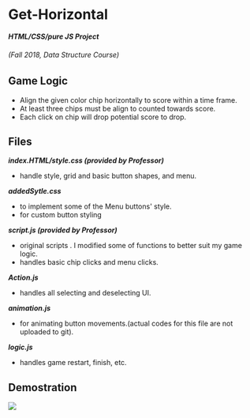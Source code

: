 # Get-Horizontal 
**_HTML/CSS/pure JS Project_**
###### (Fall 2018, Data Structure Course)

## Game Logic

- Align the given color chip horizontally to score within a time frame.
- At least three chips must be align to counted towards score.
- Each click on chip will drop potential score to drop.


## Files

  **_index.HTML/style.css (provided by Professor)_**
  - handle style, grid and basic button shapes, and menu.
  
  **_addedSytle.css_**
  - to implement some of the Menu buttons' style.
  - for custom button styling

  **_script.js (provided by Professor)_**
  - original scripts . I modified some of functions to better suit my game logic.
  - handles basic chip clicks and menu clicks.

  **_Action.js_**
  - handles all selecting and deselecting UI.
  
  **_animation.js_**
  - for animating button movements.(actual codes for this file are not uploaded to git).

  **_logic.js_**
  - handles game restart, finish, etc.

## Demostration
  
![](https://imgur.com/giNGO6g.gif)





